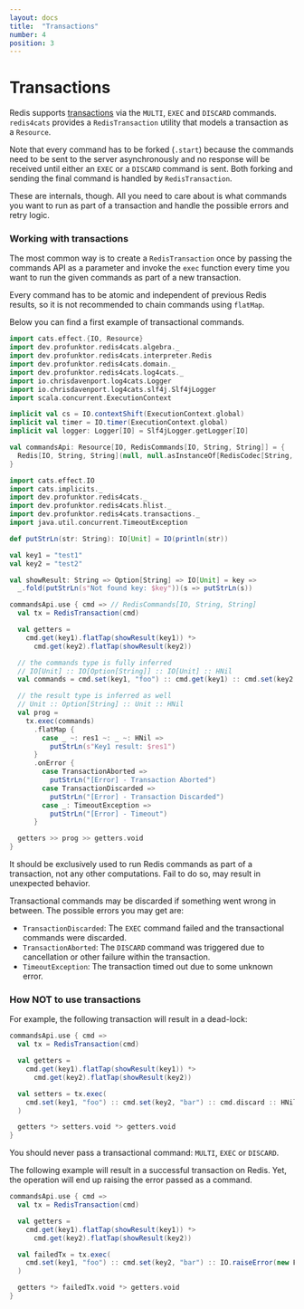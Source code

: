 ```yaml
---
layout: docs
title:  "Transactions"
number: 4
position: 3
---
```


# Transactions

Redis supports [transactions](https://redis.io/topics/transactions) via the `MULTI`, `EXEC` and `DISCARD` commands. `redis4cats` provides a `RedisTransaction` utility that models a transaction as a `Resource`.

Note that every command has to be forked (`.start`) because the commands need to be sent to the server asynchronously and no response will be received until either an `EXEC` or a `DISCARD` command is sent. Both forking and sending the final command is handled by `RedisTransaction`.

These are internals, though. All you need to care about is what commands you want to run as part of a transaction
and handle the possible errors and retry logic.

### Working with transactions

The most common way is to create a `RedisTransaction` once by passing the commands API as a parameter and invoke the `exec` function every time you want to run the given commands as part of a new transaction.

Every command has to be atomic and independent of previous Redis results, so it is not recommended to chain commands using `flatMap`.

Below you can find a first example of transactional commands.

```scala mdoc:invisible
import cats.effect.{IO, Resource}
import dev.profunktor.redis4cats.algebra._
import dev.profunktor.redis4cats.interpreter.Redis
import dev.profunktor.redis4cats.domain._
import dev.profunktor.redis4cats.log4cats._
import io.chrisdavenport.log4cats.Logger
import io.chrisdavenport.log4cats.slf4j.Slf4jLogger
import scala.concurrent.ExecutionContext

implicit val cs = IO.contextShift(ExecutionContext.global)
implicit val timer = IO.timer(ExecutionContext.global)
implicit val logger: Logger[IO] = Slf4jLogger.getLogger[IO]

val commandsApi: Resource[IO, RedisCommands[IO, String, String]] = {
  Redis[IO, String, String](null, null.asInstanceOf[RedisCodec[String, String]])
}
```

```scala mdoc:silent
import cats.effect.IO
import cats.implicits._
import dev.profunktor.redis4cats._
import dev.profunktor.redis4cats.hlist._
import dev.profunktor.redis4cats.transactions._
import java.util.concurrent.TimeoutException

def putStrLn(str: String): IO[Unit] = IO(println(str))

val key1 = "test1"
val key2 = "test2"

val showResult: String => Option[String] => IO[Unit] = key =>
  _.fold(putStrLn(s"Not found key: $key"))(s => putStrLn(s))

commandsApi.use { cmd => // RedisCommands[IO, String, String]
  val tx = RedisTransaction(cmd)

  val getters =
    cmd.get(key1).flatTap(showResult(key1)) *>
      cmd.get(key2).flatTap(showResult(key2))

  // the commands type is fully inferred
  // IO[Unit] :: IO[Option[String]] :: IO[Unit] :: HNil
  val commands = cmd.set(key1, "foo") :: cmd.get(key1) :: cmd.set(key2, "bar") :: HNil

  // the result type is inferred as well
  // Unit :: Option[String] :: Unit :: HNil
  val prog =
    tx.exec(commands)
      .flatMap {
        case _ ~: res1 ~: _ ~: HNil =>
          putStrLn(s"Key1 result: $res1")
      }
      .onError {
        case TransactionAborted =>
          putStrLn("[Error] - Transaction Aborted")
        case TransactionDiscarded =>
          putStrLn("[Error] - Transaction Discarded")
        case _: TimeoutException =>
          putStrLn("[Error] - Timeout")
      }

  getters >> prog >> getters.void
}
```

It should be exclusively used to run Redis commands as part of a transaction, not any other computations. Fail to do so, may result in unexpected behavior.

Transactional commands may be discarded if something went wrong in between. The possible errors you may get are:

- `TransactionDiscarded`: The `EXEC` command failed and the transactional commands were discarded.
- `TransactionAborted`: The `DISCARD` command was triggered due to cancellation or other failure within the transaction.
- `TimeoutException`: The transaction timed out due to some unknown error.

### How NOT to use transactions

For example, the following transaction will result in a dead-lock:

```scala mdoc:silent
commandsApi.use { cmd =>
  val tx = RedisTransaction(cmd)

  val getters =
    cmd.get(key1).flatTap(showResult(key1)) *>
      cmd.get(key2).flatTap(showResult(key2))

  val setters = tx.exec(
    cmd.set(key1, "foo") :: cmd.set(key2, "bar") :: cmd.discard :: HNil
  )

  getters *> setters.void *> getters.void
}
```

You should never pass a transactional command: `MULTI`, `EXEC` or `DISCARD`.

The following example will result in a successful transaction on Redis. Yet, the operation will end up raising the error passed as a command.

```scala mdoc:silent
commandsApi.use { cmd =>
  val tx = RedisTransaction(cmd)

  val getters =
    cmd.get(key1).flatTap(showResult(key1)) *>
      cmd.get(key2).flatTap(showResult(key2))

  val failedTx = tx.exec(
    cmd.set(key1, "foo") :: cmd.set(key2, "bar") :: IO.raiseError(new Exception("boom")) :: HNil
  )

  getters *> failedTx.void *> getters.void
}
```
